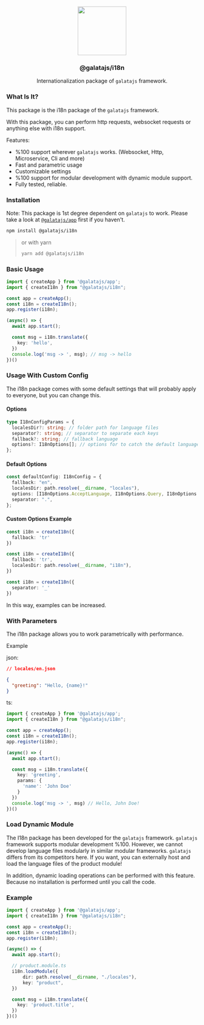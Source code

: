 <p align="center">
<br>
<img src="https://avatars.githubusercontent.com/u/108695351?s=200&v=4" width="128" height="128">
</p>
<h3 align="center">@galatajs/i18n</h3>
<p align="center">
  Internationalization package of <code>galatajs</code> framework. 
</p>

### What Is It?

This package is the i18n package of the ``galatajs`` framework.

With this package, you can perform http requests, websocket requests or anything else with i18n support.

Features:
- %100 support wherever ``galatajs`` works. (Websocket, Http, Microservice, Cli and more)
- Fast and parametric usage
- Customizable settings
- %100 support for modular development with dynamic module support.
- Fully tested, reliable.


### Installation

Note: This package is 1st degree dependent on ``galatajs`` to work. Please take a look at [`@galatajs/app`](https://www.npmjs.com/package/@galatajs/app) first if you haven't. 

```sh
npm install @galatajs/i18n
```

> or with yarn
>
> ```sh
> yarn add @galatajs/i18n
> ```

### Basic Usage

```typescript
import { createApp } from '@galatajs/app';
import { createI18n } from "@galatajs/i18n";

const app = createApp();
const i18n = createI18n();
app.register(i18n);

(async() => {
  await app.start();

  const msg = i18n.translate({
    key: 'hello',
  })
  console.log('msg -> ', msg); // msg -> hello
})()
```

### Usage With Custom Config 

The i18n package comes with some default settings that will probably apply to everyone, but you can change this.

#### Options

```typescript
type I18nConfigParams = {
  localesDir?: string; // folder path for language files
  separator?: string; // separator to separate each keys
  fallback?: string; // fallback language
  options?: I18nOptions[]; // options for to catch the default language
};
```

#### Default Options

```typescript
const defaultConfig: I18nConfig = {
  fallback: "en",
  localesDir: path.resolve(__dirname, "locales"),
  options: [I18nOptions.AcceptLanguage, I18nOptions.Query, I18nOptions.Cookie],
  separator: ".",
};
```

#### Custom Options Example

```typescript
const i18n = createI18n({
  fallback: 'tr'
})
```

```typescript
const i18n = createI18n({
  fallback: 'tr',
  localesDir: path.resolve(__dirname, "i18n"),
})
```

```typescript
const i18n = createI18n({
  separator: '_'
})
```

In this way, examples can be increased.

### With Parameters

The i18n package allows you to work parametrically with performance.

Example


json:

```json
// locales/en.json

{
  "greeting": "Hello, {name}!"
}
```

ts:

```typescript
import { createApp } from '@galatajs/app';
import { createI18n } from "@galatajs/i18n";

const app = createApp();
const i18n = createI18n();
app.register(i18n);

(async() => {
  await app.start();

  const msg = i18n.translate({
    key: 'greeting',
    params: {
      'name': 'John Doe'
    }
  })
  console.log('msg -> ', msg) // Hello, John Doe!
})()
```

### Load Dynamic Module

The I18n package has been developed for the ``galatajs`` framework. ``galatajs`` framework supports modular development %100. However, we cannot develop language files modularly in similar modular frameworks. ``galatajs`` differs from its competitors here. If you want, you can externally host and load the language files of the product module!

In addition, dynamic loading operations can be performed with this feature. Because no installation is performed until you call the code.

### Example

```typescript
import { createApp } from '@galatajs/app';
import { createI18n } from "@galatajs/i18n";

const app = createApp();
const i18n = createI18n();
app.register(i18n);

(async() => {
  await app.start();

  // product.module.ts
  i18n.loadModule({
      dir: path.resolve(__dirname, "./locales"),
      key: "product",
  })

  const msg = i18n.translate({
    key: 'product.title',
  })
})()
```
